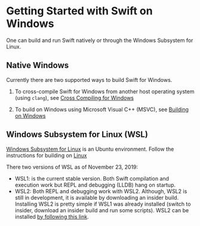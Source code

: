 # Getting Started with Swift on Windows

One can build and run Swift natively or through the Windows Subsystem for Linux.

## Native Windows

Currently there are two supported ways to build Swift for Windows.

1. To cross-compile Swift for Windows from another host operating system (using `clang`), see [Cross Compiling for Windows](./WindowsCrossCompile.md)

1. To build on Windows using Microsoft Visual C++ (MSVC), see [Building on Windows](./WindowsBuild.md#MSVC)

## Windows Subsystem for Linux (WSL)

[Windows Subsystem for Linux](https://docs.microsoft.com/en-us/windows/wsl/about) is an Ubuntu environment.  Follow the instructions for building on [Linux](../README.md#linux)

There two versions of WSL as of November 23, 2019:

- WSL1: is the current stable version. Both Swift compilation and execution work but REPL and debugging (LLDB) hang on startup.
- WSL2: Both REPL and debugging work with WSL2. Although, WSL2 is still in development, it is available by downloading an insider build. Installing WSL2 is pretty simple if WSL1 was already installed (switch to insider, download an insider build and run some scripts). WSL2 can be installed [by following this link](https://docs.microsoft.com/windows/wsl/wsl2-install).
